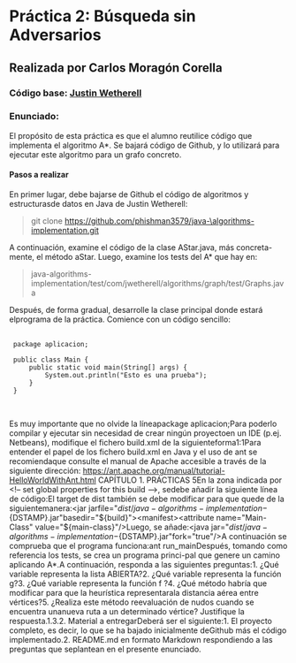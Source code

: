 Práctica 2: Búsqueda sin Adversarios
==========

## Realizada por Carlos Moragón Corella

### Código base: <a href="http://github.com/phishman3579/java-algorithms-implementation"> Justin Wetherell </a>

### Enunciado:

El propósito de esta práctica es que el alumno reutilice código que implementa el algoritmo A*. Se bajará código de Github, y lo utilizará para ejecutar este algoritmo para un grafo concreto.

#### Pasos a realizar
En primer lugar, debe bajarse de Github el código de algoritmos y estructurasde datos en Java de Justin Wetherell:
> git clone https://github.com/phishman3579/java-\algorithms-implementation.git

A continuación, examine el código de la clase AStar.java, más concreta-mente, el método aStar. Luego, examine los tests del A* que hay en:
> java-algorithms-implementation/test/com/jwetherell/algorithms/graph/test/Graphs.java

Después, de forma gradual, desarrolle la clase principal donde estará elprograma de la práctica. Comience con un código sencillo:

<pre>
 <code>
 package aplicacion;

 public class Main {
     public static void main(String[] args) {
         System.out.println("Esto es una prueba");
     }
 }
 </code>
 </pre>
 
Es muy importante que no olvide la líneapackage aplicacion;Para poderlo compilar y ejecutar sin necesidad de crear ningún proyectoen un IDE (p.ej. Netbeans), modifique el fichero build.xml de la siguienteforma1:1Para entender el papel de los fichero build.xml en Java y el uso de ant se recomiendaque consulte el manual de Apache accesible a través de la siguiente dirección: https://ant.apache.org/manual/tutorial-HelloWorldWithAnt.html
CAPÍTULO 1. PRÁCTICAS 5En la zona indicada por <!– set global properties for this build –>, sedebe añadir la siguiente línea de código:<property name="main-class" value="aplicacion.Main"/>El target de dist también se debe modificar para que quede de la siguientemanera:<target name="dist" depends="build" description="generate thedistribution"><jar jarfile="${dist}/java-algorithms-implementation-${DSTAMP}.jar"basedir="${build}"><manifest><attribute name="Main-Class" value="${main-class}"/></manifest></jar></target>Luego, se añade:<target name="run_main" depends="dist"><java jar="${dist}/java-algorithms-implementation-${DSTAMP}.jar"fork="true"/></target>A continuación se comprueba que el programa funciona:ant run_mainDespués, tomando como referencia los tests, se crea un programa princi-pal que genere un camino aplicando A*.A continuación, responda a las siguientes preguntas:1. ¿Qué variable representa la lista ABIERTA?2. ¿Qué variable representa la función g?3. ¿Qué variable representa la función f ?4. ¿Qué método habría que modificar para que la heurística representarala distancia aérea entre vértices?5. ¿Realiza este método reevaluación de nudos cuando se encuentra unanueva ruta a un determinado vértice? Justifique la respuesta.1.3.2. Material a entregarDeberá ser el siguiente:1. El proyecto completo, es decir, lo que se ha bajado inicialmente deGithub más el código implementado.2. README.md en formato Markdown respondiendo a las preguntas que seplantean en el presente enunciado.

